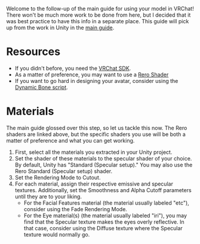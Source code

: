 Welcome to the follow-up of the main guide for using your model in VRChat! There won't be much more work to be done from here, but I decided that it was best practice to have this info in a separate place. This guide will pick up from the work in Unity in the [main guide](</Guides/Main Guide.md>).

# Resources

- If you didn't before, you need the [VRChat SDK](https://vrchat.com/home/download).
- As a matter of preference, you may want to use a [Rero Shader](https://github.com/RetroGEO/reroStandard/releases)
- If you want to go hard in designing your avatar, consider using the [Dynamic Bone script](https://assetstore.unity.com/packages/tools/animation/dynamic-bone-16743).

# Materials

The main guide glossed over this step, so let us tackle this now. The Rero shaders are linked above, but the specific shaders you use will be both a matter of preference and what you can get working.

1. First, select all the materials you extracted in your Unity project. 
2. Set the shader of these materials to the specular shader of your choice. By default, Unity has "Standard (Specular setup)." You may also use the Rero Standard (Specular setup) shader.
3. Set the Rendering Mode to Cutout. 
4. For each material, assign their respective emissive and specular textures. Additionally, set the Smoothness and Alpha Cutoff parameters until they are to your liking.
	- For the Facial Features material (the material usually labeled "etc"), consider using the Fade Rendering Mode.
	- For the Eye material(s) (the material usually labeled "iri"), you may find that the Specular texture makes the eyes overly reflective. In that case, consider using the Diffuse texture where the Specular texture would normally go.